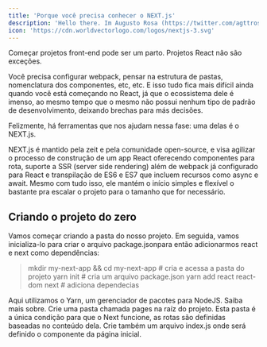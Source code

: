 ```yaml
---
title: 'Porque você precisa conhecer o NEXT.js'
description: 'Hello there. Im Augusto Rosa (https://twitter.com/agttrosa) and today, Im going to introduce yourself to react-navigation library on a react-native simple project.'
icon: 'https://cdn.worldvectorlogo.com/logos/nextjs-3.svg'
---
```


Começar projetos front-end pode ser um parto. Projetos React não são exceções.

Você precisa configurar webpack, pensar na estrutura de pastas, nomenclatura dos componentes, etc, etc. E isso tudo fica mais difícil ainda quando você está começando no React, já que o ecossistema dele é imenso, ao mesmo tempo que o mesmo não possui nenhum tipo de padrão de desenvolvimento, deixando brechas para más decisões.

Felizmente, há ferramentas que nos ajudam nessa fase: uma delas é o NEXT.js.

NEXT.js é mantido pela zeit e pela comunidade open-source, e visa agilizar o processo de construção de um app React oferecendo componentes para rota, suporte a SSR (server side rendering) além de webpack já configurado para React e transpilação de ES6 e ES7 que incluem recursos como async e await. Mesmo com tudo isso, ele mantém o início simples e flexível o bastante pra escalar o projeto para o tamanho que for necessário.

## Criando o projeto do zero

Vamos começar criando a pasta do nosso projeto. Em seguida, vamos inicializa-lo para criar o arquivo package.jsonpara então adicionarmos react e next como dependências:

> mkdir my-next-app && cd my-next-app # cria e acessa a pasta do projeto
> yarn init # cria um arquivo package.json
> yarn add react react-dom next # adiciona dependecias

Aqui utilizamos o Yarn, um gerenciador de pacotes para NodeJS. Saiba mais sobre.
Crie uma pasta chamada pages na raíz do projeto. Esta pasta é a única condição para que o Next funcione, as rotas são definidas baseadas no conteúdo dela. Crie também um arquivo index.js onde será definido o componente da página inicial.
